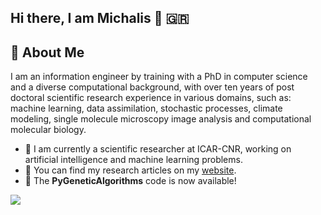 ## Hi there, I am Michalis 👋 🇬🇷

## 🚀 About Me

I am an information engineer by training with a PhD in computer science and a diverse computational background, with over ten years of post doctoral
scientific research experience in various domains, such as: machine learning, data assimilation, stochastic processes, climate modeling, single molecule
microscopy image analysis and computational molecular biology.

- 🔭 I am currently a scientific researcher at ICAR-CNR, working on artificial intelligence and machine learning problems.
- 📝 You can find my research articles on my [website](https://vrettasm.weebly.com/publications).
- 🌟 The **PyGeneticAlgorithms** code is now available!

<img align="center" src="https://github-readme-stats.vercel.app/api/top-langs/?username=vrettasm&theme=tokyonight&langs_count=6" />

<!--
**vrettasm/vrettasm** is a ✨ _special_ ✨ repository because its `README.md` (this file) appears on your GitHub profile.

Here are some ideas to get you started:

- 🔭 I’m currently working on ...
- 🌱 I’m currently learning ...
- 👯 I’m looking to collaborate on ...
- 🤔 I’m looking for help with ...
- 💬 Ask me about ...
- 📫 How to reach me: ...
- 😄 Pronouns: ...
- ⚡ Fun fact: ...
-->
